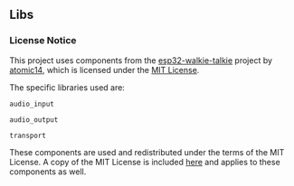 ## Libs

### License Notice

This project uses components from the [esp32-walkie-talkie](https://github.com/atomic14/esp32-walkie-talkie) project by [atomic14](https://github.com/atomic14), which is licensed under the [MIT License](https://github.com/atomic14/esp32-walkie-talkie/blob/main/LICENSE).

The specific libraries used are:

`audio_input`

`audio_output`

`transport`

These components are used and redistributed under the terms of the MIT License. A copy of the MIT License is included [here](../LICENSE) and applies to these components as well.
